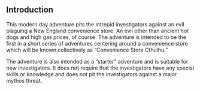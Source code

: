 ## Introduction

This modern day adventure pits the intrepid investigators against an evil plaguing a New England convenience store. An evil other than ancient hot dogs and high gas prices, of course. The adventure is intended to be the first in a short series of adventures centering around a convenience store which will be known collectively as “Convenience Store Cthulhu.”

The adventure is also intended as a “starter” adventure and is suitable for new investigators. It does not require that the investigators have any special skills or knowledge and does not pit the investigators against a major mythos threat.
